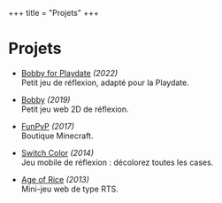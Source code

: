 +++
title = "Projets"
+++

# Projets

- [Bobby for Playdate](/projets/bobby-for-playdate/) *(2022)* \
  Petit jeu de réflexion, adapté pour la Playdate.

- [Bobby](/projets/bobby/) *(2019)* \
  Petit jeu web 2D de réflexion.

- [FunPvP](/projets/funpvp/) *(2017)* \
  Boutique Minecraft.

- [Switch Color](/projets/switch-color/) *(2014)* \
  Jeu mobile de réflexion : décolorez toutes les cases.

- [Age of Rice](/projets/age-of-rice/) *(2013)* \
  Mini-jeu web de type RTS.
